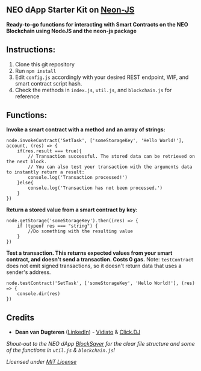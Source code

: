 NEO dApp Starter Kit on [Neon-JS](https://github.com/CityOfZion/neon-js)
---

**Ready-to-go functions for interacting with Smart Contracts on the NEO Blockchain using NodeJS and the neon-js package**

## Instructions:

1. Clone this git repository
2. Run `npm install`
3. Edit `config.js` accordingly with your desired REST endpoint, WIF, and smart contract script hash.
4. Check the methods in `index.js`, `util.js`, and `blockchain.js` for reference

## Functions:

**Invoke a smart contract with a method and an array of strings:**
```ecmascript 6
node.invokeContract('SetTask', ['someStorageKey', 'Hello World!'], account, (res) => {
    if(res.result === true){
        // Transaction successful. The stored data can be retrieved on the next block.
        // You can also test your transaction with the arguments data to instantly return a result:
        console.log('Transaction processed!')
    }else{
        console.log('Transaction has not been processed.')
    }
})
```

**Return a stored value from a smart contract by key:**
```ecmascript 6
node.getStorage('someStorageKey').then((res) => {
    if (typeof res === "string") {
        //Do something with the resulting value
    }
})
```

**Test a transaction. This returns expected values from your smart contract, and doesn't send a transaction. Costs 0 gas.**
Note: `testContract` does not emit signed transactions, so it doesn't return data that uses a sender's address.
```ecmascript 6
node.testContract('SetTask', ['someStorageKey', 'Hello World!'], (res) => {
    console.dir(res)
})
```

## Credits

* **Dean van Dugteren** ([LinkedIn](https://www.linkedin.com/in/deanpress/)) - [Vidiato](https://vidiato.com) & [Click.DJ](https://click.dj)

*Shout-out to the NEO dApp [BlockSaver](https://github.com/BlockSaver/backend) for the clear file structure and some of the functions in `util.js` & `blockchain.js`!*

*Licensed under [MIT License](License)*
